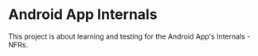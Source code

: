 # Android App Internals
This project is about learning and testing for the Android App's Internals - NFRs.

